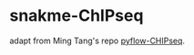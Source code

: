 # snakme-ChIPseq 

adapt from Ming Tang's repo [pyflow-CHIPseq](https://github.com/crazyhottommy/pyflow-ChIPseq).


